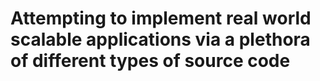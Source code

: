 # Attempting to implement real world scalable applications via a plethora of different types of source code
